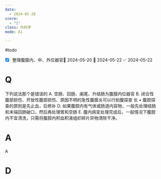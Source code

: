 ```yaml
---
date:
  - 2024-05-20
score:
  - "1"
class: 外科学
mode: A1

---
```

#todo
- [x] 整理腹膜内、中、外位器官🛫 2024-05-20 📅 2024-05-22 ✅ 2024-05-22

# Q
下列说法那个是错误的 
A. 空肠、回肠、阑尾、升结肠为腹膜内位器官
B. 闭合性腹部损伤、开放性腹部损伤、原因不明的急性腹膜炎可以行剖腹探查 长 • 腹腔探查的原则是先止血，后修补
D. 如果腹腔内有气体或肠道内容物，一般先处理结肠和末端回肠破口，然后再处理胃和空肠
E. 腹内病变处理完成后，一般情况下腹腔内不宜清洗，只需将腹腔内积血积液组织碎片异物清除干净。

# A

A


# D
